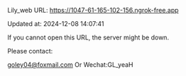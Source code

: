 Lily_web URL: https://1047-61-165-102-156.ngrok-free.app

Updated at: 2024-12-08 14:07:41

If you cannot open this URL, the server might be down.

Please contact: 

goley04@foxmail.com Or Wechat:GL_yeaH